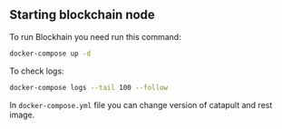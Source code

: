 ## Starting blockchain node
To run Blockhain you need run this command:

```bash
docker-compose up -d
```
To check logs:
```bash
docker-compose logs --tail 100 --follow
```

In `docker-compose.yml` file you can change version of catapult and rest image.
